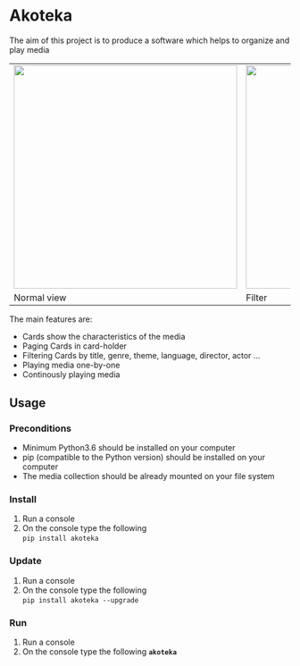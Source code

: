 # Akoteka

The aim of this project is to produce a software which helps to organize and play media

<table border="0">
<tr>  
<td><img src='https://github.com/dallaszkorben/akoteka/blob/master/wiki/cardlist-simple.png' width='400'>
<td><img src='https://github.com/dallaszkorben/akoteka/blob/master/wiki/cardlist-filter.png' width='400'> 
<td><img src='https://github.com/dallaszkorben/akoteka/blob/master/wiki/cardlist-setting.png' width='400'> 
<tr/>
<tr>
<td>Normal view<br>
<td>Filter<br>
<td>Setting<br> 
<tr/>
<table>



The main features are:
 - Cards show the characteristics of the media
 - Paging Cards in card-holder
 - Filtering Cards by title, genre, theme, language, director, actor ...
 - Playing media one-by-one
 - Continously playing media

## Usage

### Preconditions
 - Minimum Python3.6 should be installed on your computer
 - pip (compatible to the Python version) should be installed on your computer
 - The media collection should be already mounted on your file system

### Install

1. Run a console
2. On the console type the following  
<code>pip install akoteka</code>

### Update

1. Run a console
2. On the console type the following  
<code>pip install akoteka --upgrade</code>

### Run
1. Run a console
2. On the console type the following 
<code>**akoteka**</code>





